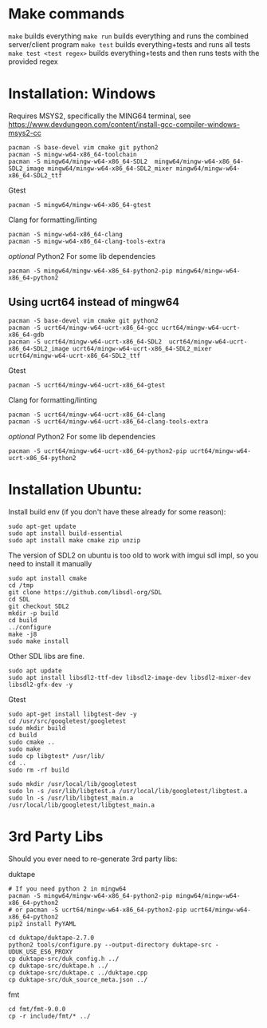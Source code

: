 # Make commands

`make` builds everything
`make run` builds everything and runs the combined server/client program
`make test` builds everything+tests and runs all tests
`make test <test regex>` builds everything+tests and then runs tests with the provided regex

# Installation: Windows

Requires MSYS2, specifically the MING64 terminal, see https://www.devdungeon.com/content/install-gcc-compiler-windows-msys2-cc

```
pacman -S base-devel vim cmake git python2
pacman -S mingw-w64-x86_64-toolchain
pacman -S mingw64/mingw-w64-x86_64-SDL2  mingw64/mingw-w64-x86_64-SDL2_image mingw64/mingw-w64-x86_64-SDL2_mixer mingw64/mingw-w64-x86_64-SDL2_ttf
```

Gtest

```
pacman -S mingw64/mingw-w64-x86_64-gtest
```

Clang for formatting/linting

```
pacman -S mingw-w64-x86_64-clang
pacman -S mingw-w64-x86_64-clang-tools-extra
```

_optional_ Python2 For some lib dependencies

```
pacman -S mingw64/mingw-w64-x86_64-python2-pip mingw64/mingw-w64-x86_64-python2
```

## Using ucrt64 instead of mingw64

```
pacman -S base-devel vim cmake git python2
pacman -S ucrt64/mingw-w64-ucrt-x86_64-gcc ucrt64/mingw-w64-ucrt-x86_64-gdb
pacman -S ucrt64/mingw-w64-ucrt-x86_64-SDL2  ucrt64/mingw-w64-ucrt-x86_64-SDL2_image ucrt64/mingw-w64-ucrt-x86_64-SDL2_mixer ucrt64/mingw-w64-ucrt-x86_64-SDL2_ttf
```

Gtest

```
pacman -S ucrt64/mingw-w64-ucrt-x86_64-gtest
```

Clang for formatting/linting

```
pacman -S ucrt64/mingw-w64-ucrt-x86_64-clang
pacman -S ucrt64/mingw-w64-ucrt-x86_64-clang-tools-extra
```

_optional_ Python2 For some lib dependencies

```
pacman -S ucrt64/mingw-w64-ucrt-x86_64-python2-pip ucrt64/mingw-w64-ucrt-x86_64-python2
```

# Installation Ubuntu:

Install build env (if you don't have these already for some reason):

```
sudo apt-get update
sudo apt install build-essential
sudo apt install make cmake zip unzip
```

The version of SDL2 on ubuntu is too old to work with imgui sdl impl, so you need to install
it manually

```
sudo apt install cmake
cd /tmp
git clone https://github.com/libsdl-org/SDL
cd SDL
git checkout SDL2
mkdir -p build
cd build
../configure
make -j8
sudo make install
```

Other SDL libs are fine.

```
sudo apt update
sudo apt install libsdl2-ttf-dev libsdl2-image-dev libsdl2-mixer-dev libsdl2-gfx-dev -y
```

Gtest

```
sudo apt-get install libgtest-dev -y
cd /usr/src/googletest/googletest
sudo mkdir build
cd build
sudo cmake ..
sudo make
sudo cp libgtest* /usr/lib/
cd ..
sudo rm -rf build

sudo mkdir /usr/local/lib/googletest
sudo ln -s /usr/lib/libgtest.a /usr/local/lib/googletest/libgtest.a
sudo ln -s /usr/lib/libgtest_main.a /usr/local/lib/googletest/libgtest_main.a
```

# 3rd Party Libs

Should you ever need to re-generate 3rd party libs:

duktape

```
# If you need python 2 in mingw64
pacman -S mingw64/mingw-w64-x86_64-python2-pip mingw64/mingw-w64-x86_64-python2
# or pacman -S ucrt64/mingw-w64-x86_64-python2-pip ucrt64/mingw-w64-x86_64-python2
pip2 install PyYAML

cd duktape/duktape-2.7.0
python2 tools/configure.py --output-directory duktape-src -UDUK_USE_ES6_PROXY
cp duktape-src/duk_config.h ../
cp duktape-src/duktape.h ../
cp duktape-src/duktape.c ../duktape.cpp
cp duktape-src/duk_source_meta.json ../
```

fmt

```
cd fmt/fmt-9.0.0
cp -r include/fmt/* ../
```
